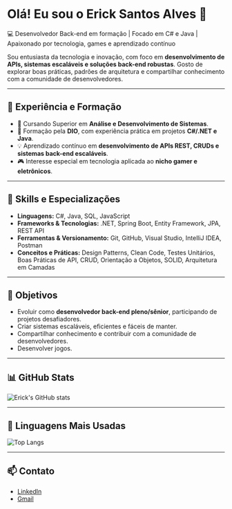 # Olá! Eu sou o Erick Santos Alves 👋

💻 Desenvolvedor Back-end em formação | Focado em C# e Java | Apaixonado por tecnologia, games e aprendizado contínuo

Sou entusiasta da tecnologia e inovação, com foco em **desenvolvimento de APIs, sistemas escaláveis e soluções back-end robustas**. Gosto de explorar boas práticas, padrões de arquitetura e compartilhar conhecimento com a comunidade de desenvolvedores.

---

## 🏢 Experiência e Formação
- 📖 Cursando Superior em **Análise e Desenvolvimento de Sistemas**.
- 🚀 Formação pela **DIO**, com experiência prática em projetos **C#/.NET e Java**.
- 💡 Aprendizado contínuo em **desenvolvimento de APIs REST, CRUDs e sistemas back-end escaláveis**.
- 🎮 Interesse especial em tecnologia aplicada ao **nicho gamer e eletrônicos**.

---

## 🔧 Skills e Especializações
- **Linguagens:** C#, Java, SQL, JavaScript  
- **Frameworks & Tecnologias:** .NET, Spring Boot, Entity Framework, JPA, REST API  
- **Ferramentas & Versionamento:** Git, GitHub, Visual Studio, IntelliJ IDEA, Postman  
- **Conceitos e Práticas:** Design Patterns, Clean Code, Testes Unitários, Boas Práticas de API, CRUD, Orientação a Objetos, SOLID, Arquitetura em Camadas  

---

## 🎯 Objetivos
- Evoluir como **desenvolvedor back-end pleno/sênior**, participando de projetos desafiadores.  
- Criar sistemas escaláveis, eficientes e fáceis de manter.  
- Compartilhar conhecimento e contribuir com a comunidade de desenvolvedores.
- Desenvolver jogos.

---

## 📊 GitHub Stats
![Erick's GitHub stats](https://github-readme-stats.vercel.app/api?username=ericksantsv&show_icons=true&theme=radical)

---

## 🧠 Linguagens Mais Usadas
![Top Langs](https://github-readme-stats.vercel.app/api/top-langs/?username=ericksantsv&layout=compact&theme=radical)

---

## 📫 Contato
- [LinkedIn](https://www.linkedin.com/in/erick-santos-alves)  
- [Gmail](https://mail.google.com/mail/?view=cm&to=ericksantos9991@gmail.com)

